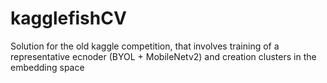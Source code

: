 # kagglefishCV
Solution for the old kaggle competition, that involves training of a representative ecnoder (BYOL + MobileNetv2) and creation clusters in the embedding space
